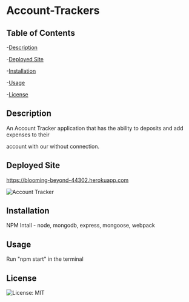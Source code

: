 # Account-Trackers

## Table of Contents

-[Description](https://github.com/gilorcilla/account-trackers#description)

-[Deployed Site](https://github.com/gilorcilla/account-trackers#deployed-site)

-[Installation](https://github.com/gilorcilla/account-trackers#installation)

-[Usage](https://github.com/gilorcilla/account-trackers#usage)

-[License](https://github.com/gilorcilla/account-trackers#license)

## Description

An Account Tracker application that has the ability to deposits and add expenses to their

account with our without connection.

## Deployed Site

https://blooming-beyond-44302.herokuapp.com

![Account Tracker](./public/icons/app.png)

## Installation

NPM Intall - node, mongodb, express, mongoose, webpack

## Usage

Run "npm start" in the terminal

## License

![License: MIT](https://img.shields.io/badge/License-MIT-yellow.svg)
